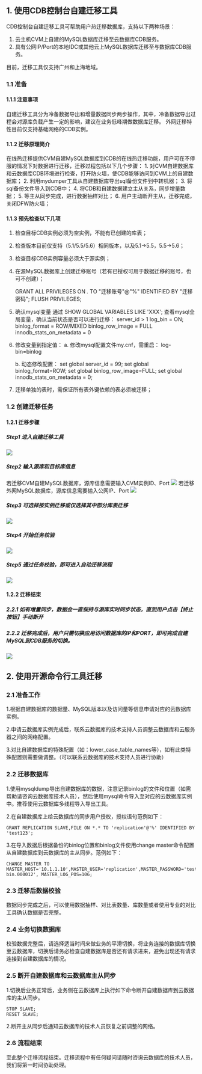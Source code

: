 ## 1. 使用CDB控制台自建迁移工具
CDB控制台自建迁移工具可帮助用户热迁移数据库，支持以下两种场景：
1. 云主机CVM上自建的MySQL数据库迁移至云数据库CDB服务。
2. 具有公网IP/Port的本地IDC或其他云上MySQL数据库迁移至与数据库CDB服务。

目前，迁移工具仅支持广州和上海地域。
### 1.1 准备
#### 1.1.1 注意事项
自建迁移工具分为冷备数据导出和增量数据同步两步操作，其中，冷备数据导出过程会对源库负载产生一定的影响，建议在业务低峰期做数据库迁移。
外网迁移特性目前仅支持基础网络的CDB实例。
#### 1.1.2 迁移原理简介
在线热迁移提供CVM自建MySQL数据库到CDB的在线热迁移功能，用户可在不停服的情况下对数据进行迁移，迁移过程包括以下几个步骤：
	1.	对CVM自建数据库和云数据库CDB环境进行检查，打开防火墙，使CDB能够访问到CVM上的自建数据库；
	2.	利用mydumper工具从自建数据库导出sql备份文件到中转机器；
	3.	将sql备份文件导入到CDB中；
	4.	将CDB和自建数据建立主从关系，同步增量数据；
	5.	等主从同步完成，进行数据抽样对比；
	6.	用户主动断开主从，迁移完成，关闭DFW防火墙；
#### 1.1.3 预先检查以下几项
  1.  检查目标CDB实例必须为空实例，不能有已创建的库表；
  2.  检查版本目前仅支持（5.1/5.5/5.6）相同版本，以及5.1->5.5，5.5->5.6；
  3.  检查目标CDB实例容量必须大于源实例；
  4.  在源MySQL数据库上创建迁移账号（若有已授权可用于数据迁移的账号，也可不创建）；

		GRANT ALL PRIVILEGES ON *.* TO "迁移账号"@"%" IDENTIFIED BY "迁移密码";
		FLUSH PRIVILEGES;
		
  5.  确认mysql变量
      通过 SHOW GLOBAL VARIABLES LIKE 'XXX'; 
      查看mysql全局变量，确认当前状态是否可以进行迁移：
			server_id > 1
			log_bin	= ON;
			binlog_format =	ROW/MIXED
			binlog_row_image = FULL
			innodb_stats_on_metadata = 0
  6.  修改变量到指定值：
      a.  修改mysql配置文件my.cnf，需重启：
				log-bin=binlog

      b.  动态修改配置：
				set global server_id = 99;
				set global binlog_format=ROW;
				set global binlog_row_image=FULL;
				set global innodb_stats_on_metadata = 0;

  7.  迁移单独的表时，需保证所有表外键依赖的表必须被迁移；



### 1.2 创建迁移任务
#### 1.2.1 迁移步骤
##### Step1 进入自建迁移工具
![](http://imgcache.tce.fsphere.cn/static/mccdn.qcloud.com/img56c6e2174936f.png)
##### Step2 输入源库和目标库信息
若迁移CVM自建MySQL数据库，源库信息需要输入CVM实例ID、Port
![](http://imgcache.tce.fsphere.cn/static/mccdn.qcloud.com/img56c6e47cb7252.png)
若迁移外网MySQL数据库，源库信息需要输入公网IP、Port
![](http://imgcache.tce.fsphere.cn/static/mccdn.qcloud.com/static/img/9c75e85a44c06aaaed9755b909081dc9/image.png)
##### Step3 可选择按实例迁移或仅选择其中部分库表迁移
![](http://imgcache.tce.fsphere.cn/static/mccdn.qcloud.com/img56c6e4bc6539c.png)
##### Step4 开始任务校验
![](http://imgcache.tce.fsphere.cn/static/mccdn.qcloud.com/img56c6ecfa79d2c.png)
##### Step5 通过任务校验，即可进入自动迁移流程
![](http://imgcache.tce.fsphere.cn/static/mccdn.qcloud.com/img56c6ed1f6fd3e.png)

#### 1.2.2 迁移结束
##### 2.2.1 如有增量同步，数据会一直保持与源库实时同步状态，直到用户点击【终止按钮】手动断开
##### 2.2.2 迁移完成后，用户只需切换应用访问数据库的IP和PORT，即可完成自建MySQL到CDB服务的切换。
![](http://imgcache.tce.fsphere.cn/static/mccdn.qcloud.com/img56c6ed387461e.png)

## 2. 使用开源命令行工具迁移
### 2.1 准备工作

1.根据自建数据库的数据量、MySQL版本以及访问量等信息申请对应的云数据库实例。

2.申请云数据库实例完成后，联系云数据库的技术支持人员调整云数据库和云服务器之间的网络配置。

3.对比自建数据库的特殊配置（如：lower_case_table_names等），如有此类特殊配置则需要做调整。（可以联系云数据库的技术支持人员进行协助）

### 2.2 迁移数据库

1.使用mysqldump导出自建数据库的数据，注意记录binlog的文件和位置（如需帮助请咨询云数据库技术人员），然后使用mysql命令导入至对应的云数据库实例中。推荐使用云数据库多线程导入导出工具。

2.在自建数据库上给云数据库的同步用户授权，授权语句范例如下：

```
GRANT REPLICATION SLAVE,FILE ON *.* TO 'replication'@'%' IDENTIFIED BY 'test123';
```

3.在导入数据后根据备份的binlog位置和binlog文件使用change master命令配置从自建数据库到云数据库的主从同步。范例如下：

```
CHANGE MASTER TO MASTER_HOST='10.1.1.10',MASTER_USER='replication',MASTER_PASSWORD='test123',MASTER_LOG_FILE='mysql-bin.000012', MASTER_LOG_POS=106;
```

### 2.3 迁移后数据校验

数据同步完成之后，可以使用数据抽样、对比表数量、库数量或者使用专业的对比工具确认数据是否完整。

### 2.4 业务切换数据库

校验数据完整后，请选择适当时间来做业务的平滑切换，将业务连接的数据库切换至云数据库，切换后请务必检查自建数据库是否还有请求进来，避免出现还有请求连接到自建数据库的情况。

### 2.5 断开自建数据库和云数据库主从同步

1.切换后业务正常后，业务侧在云数据库上执行如下命令断开自建数据库到云数据库的主从同步。

```
STOP SLAVE;
RESET SLAVE;
```
2.断开主从同步后通知云数据库的技术人员恢复之前调整的网络。

### 2.6 流程结束

至此整个迁移流程结束。迁移流程中有任何疑问请随时咨询云数据库的技术人员，我们将第一时间协助处理。